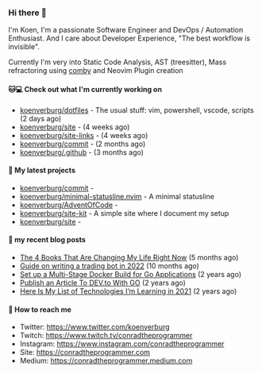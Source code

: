 ### Hi there 👋

I'm Koen, I'm a passionate Software Engineer and DevOps / Automation Enthusiast. And I care about Developer Experience, "The best workflow is invisible".

Currently I'm very into Static Code Analysis, AST (treesitter), Mass refractoring using [comby](https://comby.dev) and Neovim Plugin creation

#### 🐱💻  Check out what I'm currently working on

- [koenverburg/dotfiles](https://github.com/koenverburg/dotfiles) - The usual stuff: vim, powershell, vscode, scripts (2 days ago)
- [koenverburg/site](https://github.com/koenverburg/site) -  (4 weeks ago)
- [koenverburg/site-links](https://github.com/koenverburg/site-links) -  (4 weeks ago)
- [koenverburg/commit](https://github.com/koenverburg/commit) -  (2 months ago)
- [koenverburg/.github](https://github.com/koenverburg/.github) -  (3 months ago)

#### 👀 My latest projects

- [koenverburg/commit](https://github.com/koenverburg/commit) - 
- [koenverburg/minimal-statusline.nvim](https://github.com/koenverburg/minimal-statusline.nvim) - A minimal statusline
- [koenverburg/AdventOfCode](https://github.com/koenverburg/AdventOfCode) - 
- [koenverburg/site-kit](https://github.com/koenverburg/site-kit) - A simple site where I document my setup
- [koenverburg/site](https://github.com/koenverburg/site) - 

#### 📜 my recent blog posts

- [The 4 Books That Are Changing My Life Right Now](https://conradtheprogrammer.medium.com/the-4-books-that-are-changing-my-life-right-now-af4e6a793678?source=rss-405b29f48feb------2) (5 months ago)
- [Guide on writing a trading bot in 2022](https://conradtheprogrammer.medium.com/guide-on-writing-a-trading-bot-in-2022-56051df4e0ef?source=rss-405b29f48feb------2) (10 months ago)
- [Set up a Multi-Stage Docker Build for Go Applications](https://medium.com/codex/set-up-a-multi-stage-docker-build-for-go-applications-a37113791b4f?source=rss-405b29f48feb------2) (2 years ago)
- [Publish an Article To DEV.to With GO](https://conradtheprogrammer.medium.com/publish-an-article-to-dev-to-with-go-48f5f8a64aa6?source=rss-405b29f48feb------2) (2 years ago)
- [Here Is My List of Technologies I’m Learning in 2021](https://medium.com/codex/here-is-my-list-of-technologies-im-learning-in-2021-e1aa6041ceac?source=rss-405b29f48feb------2) (2 years ago)

#### 📨 How to reach me

- Twitter: https://www.twitter.com/koenverburg
- Twitch: https://www.twitch.tv/conradtheprogrammer
- Instagram: https://www.instagram.com/conradtheprogrammer
- Site: https://conradtheprogrammer.com
- Medium: https://conradtheprogrammer.medium.com
